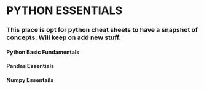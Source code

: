 # PYTHON ESSENTIALS
### This place is opt for python cheat sheets to have a snapshot of concepts. Will keep on add new stuff.
#### Python Basic Fundamentals
#### Pandas Essentials
#### Numpy Essentails 

